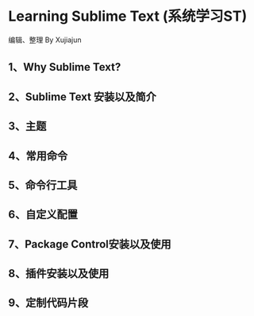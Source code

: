 Learning Sublime Text (系统学习ST)
=======================

编辑、整理 By Xujiajun

1、Why Sublime Text?
------------------------
2、Sublime Text 安装以及简介
------------------------
3、主题
------------------------
4、常用命令
------------------------
5、命令行工具
-----------------------
6、自定义配置
------------------------
7、Package Control安装以及使用
-------------------------
8、插件安装以及使用
-------------------------
9、定制代码片段
--------------------------

